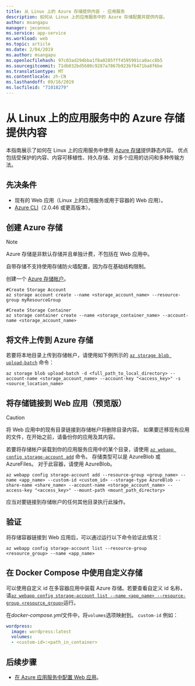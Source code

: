 ```yaml
---
title: 从 Linux 上的 Azure 存储提供内容 - 应用服务
description: 如何从 Linux 上的应用服务中的 Azure 存储配置并提供内容。
author: msangapu
manager: jeconnoc
ms.service: app-service
ms.workload: web
ms.topic: article
ms.date: 2/04/2019
ms.author: msangapu
ms.openlocfilehash: 97c03ad294bba1f8a0285fff4595991ca0acc8b5
ms.sourcegitcommit: 71db032bd5680c9287a7867b923bf6471ba8f6be
ms.translationtype: MT
ms.contentlocale: zh-CN
ms.lasthandoff: 09/16/2019
ms.locfileid: "71018279"
---
```

# <a name="serve-content-from-azure-storage-in-app-service-on-linux"></a>从 Linux 上的应用服务中的 Azure 存储提供内容

本指南展示了如何在 Linux 上的应用服务中使用 [Azure 存储](/azure/storage/common/storage-introduction)提供静态内容。 优点包括受保护的内容、内容可移植性、持久存储、对多个应用的访问和多种传输方法。

## <a name="prerequisites"></a>先决条件

- 现有的 Web 应用（Linux 上的应用服务或用于容器的 Web 应用）。
- [Azure CLI](/cli/azure/install-azure-cli)（2.0.46 或更高版本）。

## <a name="create-azure-storage"></a>创建 Azure 存储

> [!NOTE]
> Azure 存储是非默认存储并且单独计费，不包括在 Web 应用中。
>
> 自带存储不支持使用存储防火墙配置，因为存在基础结构限制。
>

创建一个 [Azure 存储帐户](https://docs.microsoft.com/azure/storage/common/storage-quickstart-create-account?tabs=azure-cli)。

```azurecli
#Create Storage Account
az storage account create --name <storage_account_name> --resource-group myResourceGroup

#Create Storage Container
az storage container create --name <storage_container_name> --account-name <storage_account_name>
```

## <a name="upload-files-to-azure-storage"></a>将文件上传到 Azure 存储

若要将本地目录上传到存储帐户，请使用如下例所示的 [`az storage blob upload-batch`](https://docs.microsoft.com/cli/azure/storage/blob?view=azure-cli-latest#az-storage-blob-upload-batch) 命令：

```azurecli
az storage blob upload-batch -d <full_path_to_local_directory> --account-name <storage_account_name> --account-key "<access_key>" -s <source_location_name>
```

## <a name="link-storage-to-your-web-app-preview"></a>将存储链接到 Web 应用（预览版）

> [!CAUTION]
> 将 Web 应用中的现有目录链接到存储帐户将删除目录内容。 如果要迁移现有应用的文件，在开始之前，请备份你的应用及其内容。
>

若要将存储帐户装载到你的应用服务应用中的某个目录，请使用 [`az webapp config storage-account add`](https://docs.microsoft.com/cli/azure/webapp/config/storage-account?view=azure-cli-latest#az-webapp-config-storage-account-add) 命令。 存储类型可以是 AzureBlob 或 AzureFiles。 对于此容器，请使用 AzureBlob。

```azurecli
az webapp config storage-account add --resource-group <group_name> --name <app_name> --custom-id <custom_id> --storage-type AzureBlob --share-name <share_name> --account-name <storage_account_name> --access-key "<access_key>" --mount-path <mount_path_directory>
```

应当对要链接到存储帐户的任何其他目录执行此操作。

## <a name="verify"></a>验证

将存储容器链接到 Web 应用后，可以通过运行以下命令验证此情况：

```azurecli
az webapp config storage-account list --resource-group <resource_group> --name <app_name>
```

## <a name="use-custom-storage-in-docker-compose"></a>在 Docker Compose 中使用自定义存储

可以使用自定义 id 在多容器应用中装载 Azure 存储。若要查看自定义 id 名称，请[`az webapp config storage-account list --name <app_name> --resource-group <resource_group>`](/cli/azure/webapp/config/storage-account?view=azure-cli-latest#az-webapp-config-storage-account-list)运行。

在*docker-compose.yml*文件中，将`volumes`选项映射到。 `custom-id` 例如：

```yaml
wordpress:
  image: wordpress:latest
  volumes:
  - <custom-id>:<path_in_container>
```

## <a name="next-steps"></a>后续步骤

- [在 Azure 应用服务中配置 Web 应用](../configure-common.md)。
